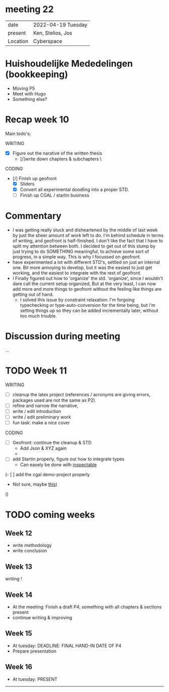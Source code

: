 # meeting 22
|          |                         |
| -------- | ----------------------- |
| date     | 2022-04-19 Tuesday
| present  | Ken, Stelios, Jos
| Location | Cyberspace

# Huishoudelijke Mededelingen (bookkeeping)
- Moving P5 
- Meet with Hugo
- Something else? 

# Recap week 10
Main todo's:

WRITING
- [X] Figure out the narative of the written thesis 
  - [/]write down chapters & subchapters \

CODING
- [/] Finish up geofront
  - [X] Sliders 
  - [X] Convert all experimental doodling into a proper STD.
  - [ ] Finish up CGAL / startin business

# Commentary
- I was getting really stuck and disheartened by the middle of last week by just the sheer amount of work left to do. I'm behind schedule in terms of writing, and geofront is half-finished. I don't like the fact that I have to split my attention between both. I decided to get out of this slump by just trying to do SOMETHING meaningful, to achieve some sort of progress, in a simple way. This is why I focussed on geofront. 
- have experimented a lot with different STD's, settled on just an internal one. Bit more annoying to develop, 
  but it was the easiest to just get working, and the easiest to integrate with the rest of geofront.
- I Finally figured out how to 'organize' the std. 'organize', since I wouldn't dare call the current setup organized, But at the very least, I can now add more and more things to geofront without the feeling like things are getting out of hand. 
  - I solved this issue by constraint relaxation: I'm forgoing typechecking or type-auto-conversion for the time being, but i'm setting things up so they can be added incrementally later, without too much trouble.

# Discussion during meeting 
...

# TODO Week 11
WRITING
- [ ] cleanup the latex project (references / acronyms are giving errors, packages used are not the same as P2). 
- [ ] refine and narrow the narrative, 
- [ ] write / edit introduction
- [ ] write / edit preliminary work
- [ ] fun task: make a nice cover

CODING
- [ ] Geofront: continue the cleanup & STD
  - Add Json & XYZ again
  - 
- [ ] add Startin properly, figure out how to integrate types
   - Can easely be done with [inspectable](https://rustwasm.github.io/docs/wasm-bindgen/reference/attributes/on-rust-exports/inspectable.html)

(- [ ] add the cgal demo-project properly
   - Not sure, maybe [this](https://emscripten.org/docs/api_reference/preamble.js.html#preamble-js))

()

# TODO coming weeks 

## Week 12 
- write methodology 
- write conclusion

## Week 13 
writing !

## Week 14
- At the meeting: Finish a draft P4, something with all chapters & sections present
- continue writing & improving

## Week 15
- At tuesday: DEADLINE: FINAL HAND-IN DATE OF P4
- Prepare presentation

## Week 16
- At tuesday: PRESENT 

---------------------------------------------------------------------------------------------------